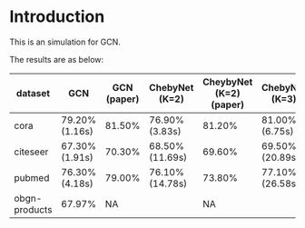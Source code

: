 # Introduction

This is an simulation for GCN.

The results are as below:

| dataset       | GCN            | GCN (paper) | ChebyNet (K=2)  | CheybyNet (K=2) (paper) | ChebyNet (K=3)  | ChebyNet (K = 3) (paper) |
|---------------|----------------|-------------|-----------------|-------------------------|-----------------|--------------------------|
| cora          | 79.20% (1.16s) | 81.50%      | 76.90% (3.83s)  | 81.20%                  | 81.00% (6.75s)  |                          |
| citeseer      | 67.30% (1.91s) | 70.30%      | 68.50% (11.69s) | 69.60%                  | 69.50% (20.89s) |                          |
| pubmed        | 76.30% (4.18s) | 79.00%      | 76.10% (14.78s) | 73.80%                  | 77.10% (26.58s) |                          |
| obgn-products | 67.97%         | NA          |                 | NA                      |                 | NA                       |
